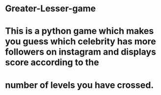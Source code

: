 # Greater-Lesser-game
# This is a python game which makes you guess which celebrity has more followers on instagram and displays score according to the
# number of levels you have crossed.
